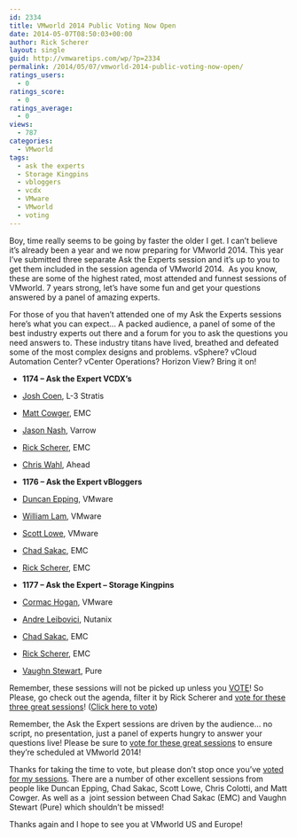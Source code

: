 ```yaml
---
id: 2334
title: VMworld 2014 Public Voting Now Open
date: 2014-05-07T08:50:03+00:00
author: Rick Scherer
layout: single
guid: http://vmwaretips.com/wp/?p=2334
permalink: /2014/05/07/vmworld-2014-public-voting-now-open/
ratings_users:
  - 0
ratings_score:
  - 0
ratings_average:
  - 0
views:
  - 787
categories:
  - VMworld
tags:
  - ask the experts
  - Storage Kingpins
  - vbloggers
  - vcdx
  - VMware
  - VMworld
  - voting
---
```

Boy, time really seems to be going by faster the older I get. I can&#8217;t believe it&#8217;s already been a year and we now preparing for VMworld 2014. This year I&#8217;ve submitted three separate Ask the Experts session and it&#8217;s up to you to get them included in the session agenda of VMworld 2014.  As you know, these are some of the highest rated, most attended and funnest sessions of VMworld. 7 years strong, let&#8217;s have some fun and get your questions answered by a panel of amazing experts.

For those of you that haven&#8217;t attended one of my Ask the Experts sessions here&#8217;s what you can expect&#8230; A packed audience, a panel of some of the best industry experts out there and a forum for you to ask the questions you need answers to. These industry titans have lived, breathed and defeated some of the most complex designs and problems. vSphere? vCloud Automation Center? vCenter Operations? Horizon View? Bring it on!

  * **1174 &#8211; Ask the Expert VCDX&#8217;s**
  * <a href="https://twitter.com/joshcoen" target="_blank">Josh Coen</a>, L-3 Stratis
  * <a href="https://twitter.com/mcowger" target="_blank">Matt Cowger</a>, EMC
  * <a href="https://twitter.com/TheJasonNash" target="_blank">Jason Nash</a>, Varrow
  * <a href="http://www.twitter.com/rick_vmwaretips" target="_blank">Rick Scherer</a>, EMC
  * <a href="https://twitter.com/ChrisWahl" target="_blank">Chris Wahl</a>, Ahead

  * **1176 &#8211; Ask the Expert vBloggers**
  * <a href="https://twitter.com/DuncanYB" target="_blank">Duncan Epping</a>, VMware
  * <a href="https://twitter.com/lamw" target="_blank">William Lam</a>, VMware
  * <a href="https://twitter.com/scott_lowe" target="_blank">Scott Lowe</a>, VMware
  * <a href="https://twitter.com/sakacc" target="_blank">Chad Sakac</a>, EMC
  * <a href="http://www.twitter.com/rick_vmwaretips" target="_blank">Rick Scherer</a>, EMC

  * **1177 &#8211; Ask the Expert &#8211; Storage Kingpins**
  * <a href="https://twitter.com/CormacJHogan" target="_blank">Cormac Hogan</a>, VMware
  * <a href="https://twitter.com/andreleibovici" target="_blank">Andre Leibovici</a>, Nutanix
  * <a href="https://twitter.com/sakacc" target="_blank">Chad Sakac</a>, EMC
  * <a href="http://www.twitter.com/rick_vmwaretips" target="_blank">Rick Scherer</a>, EMC
  * <a href="https://twitter.com/vStewed" target="_blank">Vaughn Stewart</a>, Pure

Remember, these sessions will not be picked up unless you <a href="http://www.vmworld.com/voting.jspa" target="_blank">VOTE</a>! So Please, go check out the agenda, filter it by Rick Scherer and <a href="http://www.vmworld.com/voting.jspa" target="_blank">vote for these three great sessions</a>! (<a href="http://www.vmworld.com/voting.jspa" target="_blank">Click here to vote</a>)

Remember, the Ask the Expert sessions are driven by the audience… no script, no presentation, just a panel of experts hungry to answer your questions live! Please be sure to <a title="VMworld Session Voting" href="http://www.vmworld.com/voting.jspa" target="_blank">vote for these great sessions</a> to ensure they’re scheduled at VMworld 2014!

Thanks for taking the time to vote, but please don’t stop once you’ve <a title="VMworld Session Voting" href="http://www.vmworld.com/voting.jspa" target="_blank">voted for my sessions</a>. There are a number of other excellent sessions from people like Duncan Epping, Chad Sakac, Scott Lowe, Chris Colotti, and Matt Cowger. As well as a  joint session between Chad Sakac (EMC) and Vaughn Stewart (Pure) which shouldn’t be missed!

Thanks again and I hope to see you at VMworld US and Europe!